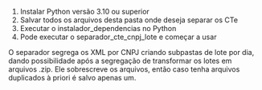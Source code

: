 1. Instalar Python versão 3.10 ou superior
2. Salvar todos os arquivos desta pasta onde deseja separar os CTe
3. Executar o instalador_dependencias no Python
4. Pode executar o separador_cte_cnpj_lote e começar a usar

O separador segrega os XML por CNPJ criando subpastas de lote por dia, dando possibilidade após a segregação de transformar os lotes em arquivos .zip.
Ele sobrescreve os arquivos, então caso tenha arquivos duplicados à priori é salvo apenas um.
